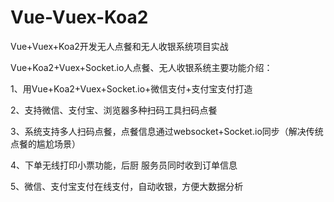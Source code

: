 # Vue-Vuex-Koa2
Vue+Vuex+Koa2开发无人点餐和无人收银系统项目实战

Vue+Koa2+Vuex+Socket.io人点餐、无人收银系统主要功能介绍：


  1、用Vue+Koa2+Vuex+Socket.io+微信支付+支付宝支付打造
    
  2、支持微信、支付宝、浏览器多种扫码工具扫码点餐

  3、系统支持多人扫码点餐，点餐信息通过websocket+Socket.io同步（解决传统点餐的尴尬场景）


  4、下单无线打印小票功能，后厨 服务员同时收到订单信息


  5、微信、支付宝支付在线支付，自动收银，方便大数据分析
